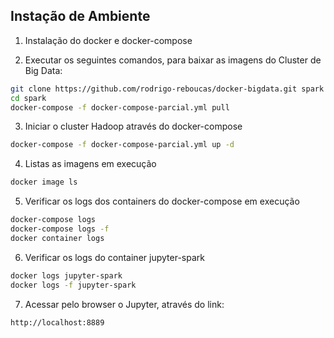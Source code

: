## Instação de Ambiente

1. Instalação do docker e docker-compose

2. Executar os seguintes comandos, para baixar as imagens do Cluster de Big Data:
```bash
git clone https://github.com/rodrigo-reboucas/docker-bigdata.git spark
cd spark
docker-compose -f docker-compose-parcial.yml pull
```

3. Iniciar o cluster Hadoop através do docker-compose
```bash
docker-compose -f docker-compose-parcial.yml up -d
```
4. Listas as imagens em execução
```bash
docker image ls
```

5. Verificar os logs dos containers do docker-compose em execução
```bash
docker-compose logs
docker-compose logs -f
docker container logs
```

6. Verificar os logs do container jupyter-spark
```bash
docker logs jupyter-spark
docker logs -f jupyter-spark
```

7. Acessar pelo browser o Jupyter, através do link:
```bash
http://localhost:8889
```